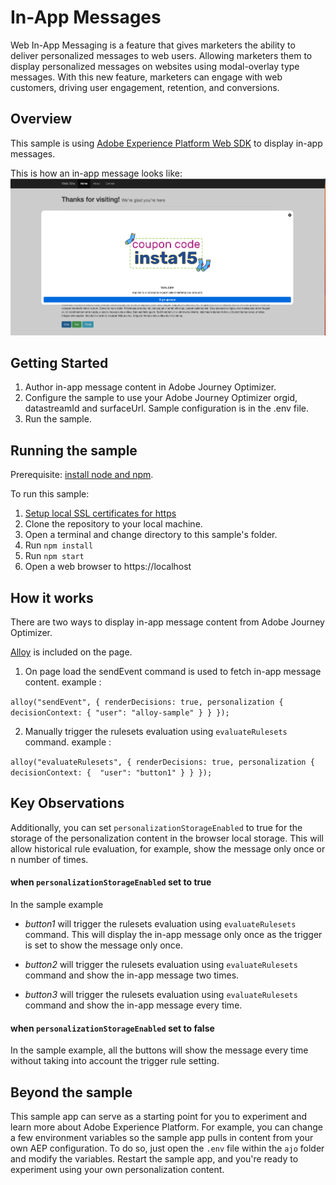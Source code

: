 # In-App Messages
Web In-App Messaging is a feature that gives marketers the ability to deliver personalized messages to web users. 
Allowing marketers them to display personalized messages on websites using modal-overlay type messages.
With this new feature, marketers can engage with web customers, driving user engagement, retention, and conversions.


## Overview

This sample is using [Adobe Experience Platform Web SDK](https://experienceleague.adobe.com/docs/experience-platform/edge/home.html) to display in-app messages.

This is how an in-app message looks like:
<img src="../../.assets/in-app-message1.png" width="800"/>

## Getting Started

1. Author in-app message content in Adobe Journey Optimizer.
2. Configure the sample to use your Adobe Journey Optimizer orgid,  datastreamId and surfaceUrl. Sample configuration is in the .env file.
3. Run the sample.

## Running the sample
Prerequisite: [install node and npm](https://docs.npmjs.com/downloading-and-installing-node-js-and-npm).

To run this sample:
1. [Setup local SSL certificates for https](https://github.com/adobe/alloy-samples/blob/main/LocalSSLCertificateSetup.md)
2. Clone the repository to your local machine.
3. Open a terminal and change directory to this sample's folder.
4. Run `npm install`
5. Run `npm start`
6. Open a web browser to https://localhost

## How it works

There are two ways to display in-app message content from Adobe Journey Optimizer.

[Alloy](https://experienceleague.adobe.com/docs/experience-platform/edge/home.html) is included on the page.
1. On page load the sendEvent command is used to fetch in-app message content.
   example :

`alloy("sendEvent", {
  renderDecisions: true,
  personalization {
   decisionContext: {
      "user": "alloy-sample"
   }
  }
});`


2. Manually trigger the rulesets evaluation using `evaluateRulesets` command.
   example : 

 `alloy("evaluateRulesets", {
  renderDecisions: true,
   personalization {
     decisionContext: { 
     "user": "button1"
     }
   }
});
`


## Key Observations
Additionally, you can set `personalizationStorageEnabled` to true for the storage of the personalization content in the browser local storage. This will allow historical rule evaluation, for example, show the message only once or n number of times.

#### when `personalizationStorageEnabled` set to true
In the sample example

* _button1_ will trigger the rulesets evaluation using `evaluateRulesets` command. This will display the in-app message only once as the trigger is set to show the message only once.

* _button2_ will trigger the rulesets evaluation using `evaluateRulesets` command and show the in-app message two times.

* _button3_ will trigger the rulesets evaluation using `evaluateRulesets` command and show the in-app message every time.

#### when `personalizationStorageEnabled` set to false

In the sample example, all the buttons will show the message every time without taking into account the trigger rule setting.
## Beyond the sample

This sample app can serve as a starting point for you to experiment and learn more about Adobe Experience Platform. For example, you can change a few environment variables so the sample app pulls in content from your own AEP configuration. To do so, just open the `.env` file within the `ajo` folder and modify the variables. Restart the sample app, and you're ready to experiment using your own personalization content.
